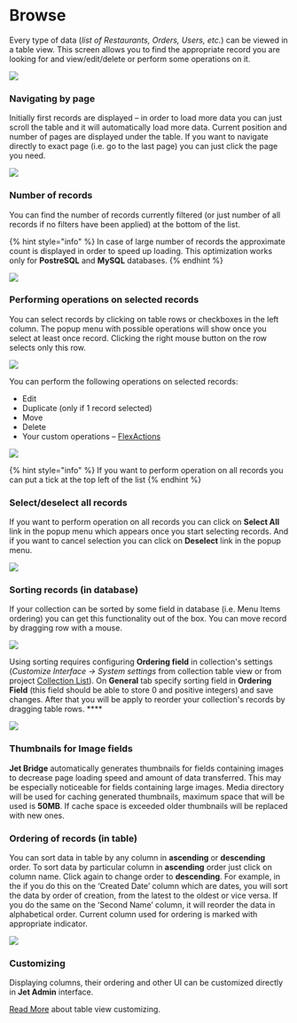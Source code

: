 # Browse

Every type of data \(_list of Restaurants, Orders, Users, etc._\) can be viewed in a table view. This screen allows you to find the appropriate record you are looking for and view/edit/delete or perform some operations on it.

![](../.gitbook/assets/image%20%2860%29.png)

### Navigating by page

Initially first records are displayed – in order to load more data you can just scroll the table and it will automatically load more data. Current position and number of pages are displayed under the table. If you want to navigate directly to exact page \(i.e. go to the last page\) you can just click the page you need.

![](../.gitbook/assets/image%20%2830%29.png)

### Number of records

You can find the number of records currently filtered \(or just number of all records if no filters have been applied\) at the bottom of the list. 

{% hint style="info" %}
In case of large number of records the approximate count is displayed in order to speed up loading. This optimization works only for **PostreSQL** and **MySQL** databases.
{% endhint %}

![](../.gitbook/assets/image%20%2811%29.png)

### Performing operations on selected records

You can select records by clicking on table rows or checkboxes in the left column. The popup menu with possible operations will show once you select at least once record. Clicking the right mouse button on the row selects only this row.

![](../.gitbook/assets/image%20%2818%29.png)

You can perform the following operations on selected records:

* Edit
* Duplicate \(only if 1 record selected\)
* Move
* Delete
* Your custom operations – [FlexActions]()

![](../.gitbook/assets/mass_operation%20%281%29.png)

{% hint style="info" %}
If you want to perform operation on all records you can put a tick at the top left of the list
{% endhint %}

### Select/deselect all records

If you want to perform operation on all records you can click on **Select All** link in the popup menu which appears once you start selecting records. And if you want to cancel selection you can click on **Deselect** link in the popup menu.

![](../.gitbook/assets/image%20%2851%29.png)

### Sorting records \(in database\)

If your collection can be sorted by some field in database \(i.e. Menu Items ordering\) you can get this functionality out of the box. You can move record by dragging row with a mouse.

![](../.gitbook/assets/image%20%2843%29.png)

Using sorting requires configuring **Ordering field** in collection's settings \(_Customize Interface → System settings_ from collection table view or from project [Collection List](../customize-your-jet/collection-settings.md)\). On **General** tab specify sorting field in **Ordering Field** \(this field should be able to store 0 and positive integers\) and save changes. After that you will be apply to reorder your collection's records by dragging table rows. ****

![](../.gitbook/assets/image%20%2832%29.png)

### Thumbnails for Image fields

**Jet Bridge** automatically generates thumbnails for fields containing images to decrease page loading speed and amount of data transferred. This may be especially noticeable for fields containing large images. Media directory will be used for caching generated thumbnails, maximum space that will be used is **50MB**. If cache space is exceeded older thumbnails will be replaced with new ones.

### Ordering of records \(in table\)

You can sort data in table by any column in **ascending** or **descending** order. To sort data by particular column in **ascending** order just click on column name. Click again to change order to **descending**. For example, in the if you do this on the ‘Created Date’ column which are dates, you will sort the data by order of creation, from the latest to the oldest or vice versa. If you do the same on the ‘Second Name’ column, it will reorder the data in alphabetical order. Current column used for ordering is marked with appropriate indicator.

![](../.gitbook/assets/image%20%2825%29.png)

### Customizing

Displaying columns, their ordering and other UI can be customized directly in **Jet Admin** interface.

[Read More](layout-editor.md) about table view customizing.

